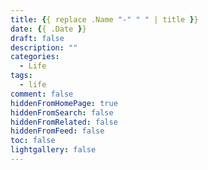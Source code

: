 ```yaml
---
title: {{ replace .Name "-" " " | title }}
date: {{ .Date }}
draft: false
description: ""
categories:
  - Life
tags:
  - life
comment: false
hiddenFromHomePage: true
hiddenFromSearch: false
hiddenFromRelated: false
hiddenFromFeed: false
toc: false
lightgallery: false
---
```


<!--more-->
